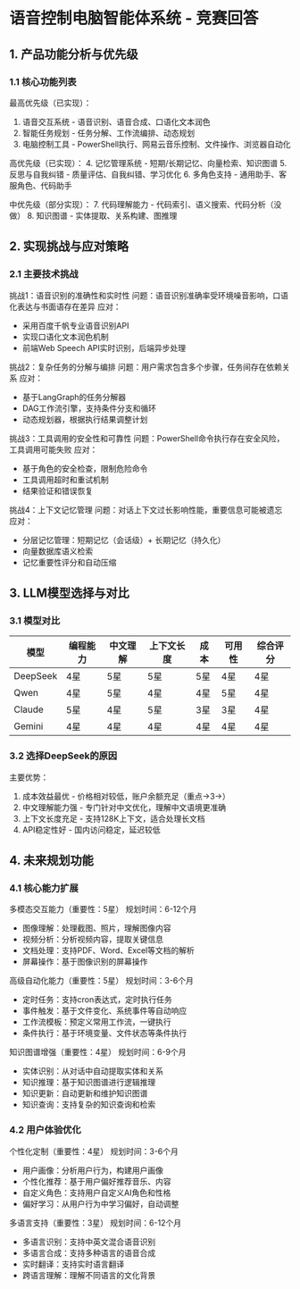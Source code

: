# 语音控制电脑智能体系统 - 竞赛回答

## 1. 产品功能分析与优先级

### 1.1 核心功能列表

最高优先级（已实现）：
1. 语音交互系统 - 语音识别、语音合成、口语化文本润色
2. 智能任务规划 - 任务分解、工作流编排、动态规划
3. 电脑控制工具 - PowerShell执行、网易云音乐控制、文件操作、浏览器自动化

高优先级（已实现）：
4. 记忆管理系统 - 短期/长期记忆、向量检索、知识图谱
5. 反思与自我纠错 - 质量评估、自我纠错、学习优化
6. 多角色支持 - 通用助手、客服角色、代码助手

中优先级（部分实现）：
7. 代码理解能力 - 代码索引、语义搜索、代码分析（没做）
8. 知识图谱 - 实体提取、关系构建、图推理


## 2. 实现挑战与应对策略

### 2.1 主要技术挑战

挑战1：语音识别的准确性和实时性
问题：语音识别准确率受环境噪音影响，口语化表达与书面语存在差异
应对：
- 采用百度千帆专业语音识别API
- 实现口语化文本润色机制
- 前端Web Speech API实时识别，后端异步处理

挑战2：复杂任务的分解与编排
问题：用户需求包含多个步骤，任务间存在依赖关系
应对：
- 基于LangGraph的任务分解器
- DAG工作流引擎，支持条件分支和循环
- 动态规划器，根据执行结果调整计划

挑战3：工具调用的安全性和可靠性
问题：PowerShell命令执行存在安全风险，工具调用可能失败
应对：
- 基于角色的安全检查，限制危险命令
- 工具调用超时和重试机制
- 结果验证和错误恢复

挑战4：上下文记忆管理
问题：对话上下文过长影响性能，重要信息可能被遗忘
应对：
- 分层记忆管理：短期记忆（会话级）+ 长期记忆（持久化）
- 向量数据库语义检索
- 记忆重要性评分和自动压缩

## 3. LLM模型选择与对比

### 3.1 模型对比

| 模型 | 编程能力 | 中文理解 | 上下文长度 | 成本 | 可用性 | 综合评分 |
|------|----------|----------|------------|------|--------|----------|
| DeepSeek | 4星 | 5星 | 5星 | 5星 | 4星 | 4星 |
| Qwen | 4星 | 5星 | 4星 | 4星 | 5星 | 4星 |
| Claude | 5星 | 4星 | 5星 | 3星 | 3星 | 4星 |
| Gemini | 4星 | 4星 | 4星 | 4星 | 4星 | 4星 |

### 3.2 选择DeepSeek的原因

主要优势：
1. 成本效益最优 - 价格相对较低，账户余额充足（重点→3→）
2. 中文理解能力强 - 专门针对中文优化，理解中文语境更准确
3. 上下文长度充足 - 支持128K上下文，适合处理长文档
4. API稳定性好 - 国内访问稳定，延迟较低

## 4. 未来规划功能

### 4.1 核心能力扩展

多模态交互能力（重要性：5星）
规划时间：6-12个月
- 图像理解：处理截图、照片，理解图像内容
- 视频分析：分析视频内容，提取关键信息
- 文档处理：支持PDF、Word、Excel等文档的解析
- 屏幕操作：基于图像识别的屏幕操作

高级自动化能力（重要性：5星）
规划时间：3-6个月
- 定时任务：支持cron表达式，定时执行任务
- 事件触发：基于文件变化、系统事件等自动响应
- 工作流模板：预定义常用工作流，一键执行
- 条件执行：基于环境变量、文件状态等条件执行

知识图谱增强（重要性：4星）
规划时间：6-9个月
- 实体识别：从对话中自动提取实体和关系
- 知识推理：基于知识图谱进行逻辑推理
- 知识更新：自动更新和维护知识图谱
- 知识查询：支持复杂的知识查询和检索

### 4.2 用户体验优化

个性化定制（重要性：4星）
规划时间：3-6个月
- 用户画像：分析用户行为，构建用户画像
- 个性化推荐：基于用户偏好推荐音乐、内容
- 自定义角色：支持用户自定义AI角色和性格
- 偏好学习：从用户行为中学习偏好，自动调整

多语言支持（重要性：3星）
规划时间：6-12个月
- 多语言识别：支持中英文混合语音识别
- 多语言合成：支持多种语言的语音合成
- 实时翻译：支持实时语言翻译
- 跨语言理解：理解不同语言的文化背景

